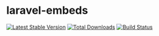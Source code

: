 # laravel-embeds

[![Latest Stable Version](https://poser.pugx.org/frnkly/laravel-embeds/version.png)](https://packagist.org/packages/frnkly/laravel-embeds) [![Total Downloads](https://poser.pugx.org/frnkly/laravel-embeds/d/total.png)](https://packagist.org/packages/frnkly/laravel-embeds) [![Build Status](https://travis-ci.org/frnkly/laravel-embeds.png)](https://travis-ci.org/frnkly/laravel-embeds)
